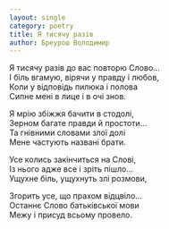 ```yaml
---
layout: single
category: poetry
title: Я тисячу разів
author: Бреурош Володимир
---
```


Я тисячу разів до вас повторю Слово...  
І біль вгамую, вірячи у правду і любов,  
Коли у відповідь пилюка і полова  
Сипне мені в лице і в очі знов.  

Я мрію збіжжя бачити в стодолі,  
Зерном багате правди й простоти...  
Та гнівними словами злої долі  
Мене частують названі брати.  

Усе колись закінчиться на Слові,  
Із нього адже все і зріть пішло...  
Ущухне біль, ущухнуть злі розмови,  

Згорить усе, що прахом відцвіло...  
Останнє Слово батьківської мови  
Межу і присуд всьому провело.  
